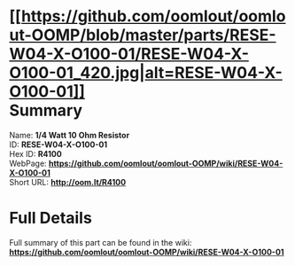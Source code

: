
[[https://github.com/oomlout/oomlout-OOMP/blob/master/parts/RESE-W04-X-O100-01/RESE-W04-X-O100-01_420.jpg|alt=RESE-W04-X-O100-01]]     
Summary
=================
  
Name: __1/4 Watt 10 Ohm Resistor__    
ID: __RESE-W04-X-O100-01__   
Hex ID: __R4100__   
WebPage: __https://github.com/oomlout/oomlout-OOMP/wiki/RESE-W04-X-O100-01__   
Short URL: __http://oom.lt/R4100__   

Full Details
==========================
Full summary of this part can be found in the wiki:   
__https://github.com/oomlout/oomlout-OOMP/wiki/RESE-W04-X-O100-01__    

